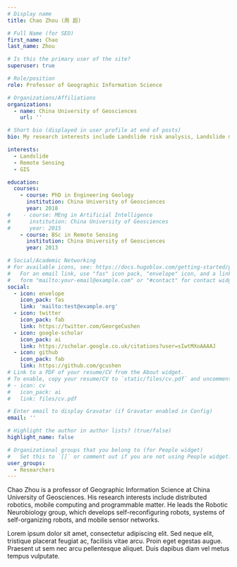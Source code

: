 ```yaml
---
# Display name
title: Chao Zhou (周 超)

# Full Name (for SEO)
first_name: Chao
last_name: Zhou

# Is this the primary user of the site?
superuser: true

# Role/position
role: Professor of Geographic Information Science

# Organizations/Affiliations
organizations:
  - name: China University of Geosciences
    url: ''

# Short bio (displayed in user profile at end of posts)
bio: My research interests include Landslide risk analysis, Landslide monitoring and early warning.

interests:
  - Landslide
  - Remote Sensing
  - GIS

education:
  courses:
    - course: PhD in Engineering Geology
      institution: China University of Geosciences
      year: 2018
#    - course: MEng in Artificial Intelligence
#      institution: China University of Geosciences
#      year: 2015
    - course: BSc in Remote Sensing
      institution: China University of Geosciences
      year: 2013

# Social/Academic Networking
# For available icons, see: https://docs.hugoblox.com/getting-started/page-builder/#icons
#   For an email link, use "fas" icon pack, "envelope" icon, and a link in the
#   form "mailto:your-email@example.com" or "#contact" for contact widget.
social:
  - icon: envelope
    icon_pack: fas
    link: 'mailto:test@example.org'
  - icon: twitter
    icon_pack: fab
    link: https://twitter.com/GeorgeCushen
  - icon: google-scholar
    icon_pack: ai
    link: https://scholar.google.co.uk/citations?user=sIwtMXoAAAAJ
  - icon: github
    icon_pack: fab
    link: https://github.com/gcushen
# Link to a PDF of your resume/CV from the About widget.
# To enable, copy your resume/CV to `static/files/cv.pdf` and uncomment the lines below.
# - icon: cv
#   icon_pack: ai
#   link: files/cv.pdf

# Enter email to display Gravatar (if Gravatar enabled in Config)
email: ''

# Highlight the author in author lists? (true/false)
highlight_name: false

# Organizational groups that you belong to (for People widget)
#   Set this to `[]` or comment out if you are not using People widget.
user_groups:
  - Researchers
---
```


Chao Zhou is a professor of Geographic Information Science at China University of Geosciences. His research interests include distributed robotics, mobile computing and programmable matter. He leads the Robotic Neurobiology group, which develops self-reconfiguring robots, systems of self-organizing robots, and mobile sensor networks.

Lorem ipsum dolor sit amet, consectetur adipiscing elit. Sed neque elit, tristique placerat feugiat ac, facilisis vitae arcu. Proin eget egestas augue. Praesent ut sem nec arcu pellentesque aliquet. Duis dapibus diam vel metus tempus vulputate.
